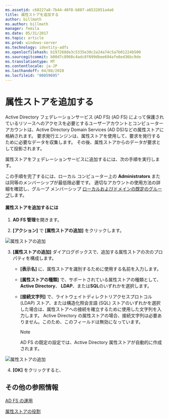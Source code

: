 ```yaml
---
ms.assetid: c60227a8-7b44-40f8-b807-a6532851a4a6
title: 属性ストアを追加する
author: billmath
ms.author: billmath
manager: femila
ms.date: 05/31/2017
ms.topic: article
ms.prod: windows-server
ms.technology: identity-adfs
ms.openlocfilehash: b197268de3c5335e30c2a24a74c5a7b01224b500
ms.sourcegitcommit: b00d7c8968c4adc8f699dbee694afe6ed36bc9de
ms.translationtype: MT
ms.contentlocale: ja-JP
ms.lasthandoff: 04/08/2020
ms.locfileid: "80859695"
---
```

# <a name="add-an-attribute-store"></a>属性ストアを追加する


Active Directory フェデレーションサービス (AD FS) \(AD FS\) によって保護されているリソースへのアクセスを必要とするユーザーアカウントとコンピューターアカウントは、Active Directory Domain Services \(AD DS\)などの属性ストアに格納されます。 要求発行エンジンは、属性ストアを使用して、要求を発行するために必要なデータを収集します。 その後、属性ストアからのデータが要求として投影されます。  
  
属性ストアをフェデレーションサービスに追加するには、次の手順を実行します。  
  
この手順を完了するには、ローカル コンピューター上の **Administrators** または同等のメンバーシップが最低限必要です。  適切なアカウントの使用方法の詳細を確認し、グループ メンバーシップ [ローカルおよびドメインの既定のグループ](https://go.microsoft.com/fwlink/?LinkId=83477)します。   
  
#### <a name="to-add-an-attribute-store"></a>属性ストアを追加するには  
  
1.  **AD FS 管理**を開きます。  
  
2.  **[アクション]** で **[属性ストアの追加]** をクリックします。  

![属性ストアの追加](media/Add-an-Attribute-Store/addstore1.PNG)
  
3. **[属性ストアの追加]** ダイアログボックスで、追加する属性ストアの次のプロパティを構成します。  
  
   -   **[表示名]** に、属性ストアを識別するために使用する名前を入力します。  
  
   -   **[属性ストアの種類]** で、サポートされている属性ストアの種類として、 **Active Directory**、 **LDAP**、または**SQL**のいずれかを選択します。  
  
   -   **[接続文字列]** で、ライトウェイトディレクトリアクセスプロトコル \(LDAP\) ストア、または構造化照会言語 \(SQL\) ストアのいずれかを選択した場合は、属性ストアへの接続を確立するために使用した文字列を入力します。 Active Directory の属性ストアの場合、接続文字列は必要ありません。このため、このフィールドは無効になっています。  
  
       > [!NOTE]  
       > AD FS の既定の設定では、Active Directory 属性ストアが自動的に作成されます。  
 
![属性ストアの追加](media/Add-an-Attribute-Store/addstore2.PNG) 

4. **[OK]** をクリックすると、  
  
## <a name="additional-references"></a>その他の参照情報  

[AD FS の運用](../../ad-fs/AD-FS-2016-Operations.md)
  
[属性ストアの役割](../../ad-fs/technical-reference/The-Role-of-Attribute-Stores.md)  
